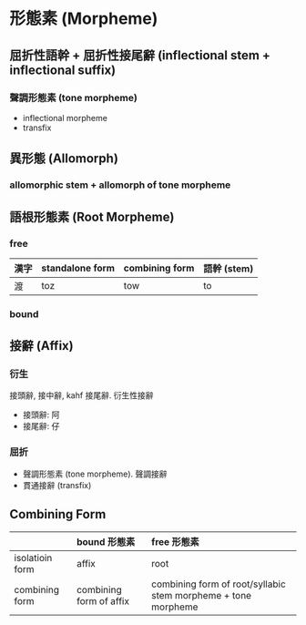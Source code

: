 # 形態素 (Morpheme)

## 屈折性語幹 + 屈折性接尾辭 (inflectional stem + inflectional suffix)

### 聲調形態素 (tone morpheme)

* inflectional morpheme
* transfix

## 異形態 (Allomorph)

### allomorphic stem + allomorph of tone morpheme

## 語根形態素 (Root Morpheme)

### free

| 漢字 | standalone form | combining form | 語幹 (stem) |
| :--- | :--- | :--- | :--- |
| 渡 | toz | tow | to |

### bound

## 接辭 (Affix)

### 衍生

接頭辭, 接中辭, kahf 接尾辭. 衍生性接辭

* 接頭辭: 阿
* 接尾辭: 仔

### 屈折

* 聲調形態素 (tone morpheme). 聲調接辭
* 貫通接辭 (transfix)

## Combining Form

|| bound 形態素 |  free 形態素 |
| :--- | :--- | :--- |
| isolatioin form | affix | root |
| combining form | combining form of affix | combining form of root/syllabic stem morpheme + tone morpheme |
